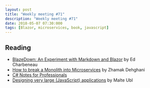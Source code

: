 ```yaml
---
layout: post
title: "Weekly meeting #71"
description: "Weekly meeting #71"
date: 2018-05-07 07:30:000
tags: [Blazor, microservices, book, javascript]
--- 
```


## Reading

* [BlazeDown: An Experiment with Markdown and Blazor](https://www.telerik.com/blogs/blazedown-experiment-with-markdown-and-blazor) by Ed Charbeneau
* [How to break a Monolith into Microservices](https://martinfowler.com/articles/break-monolith-into-microservices.html) by Zhamak Dehghani
* [C# Notes for Professionals](https://goalkicker.com/CSharpBook/)
* [Designing very large (JavaScript) applications](https://medium.com/@cramforce/designing-very-large-javascript-applications-6e013a3291a3) by Malte Ubl